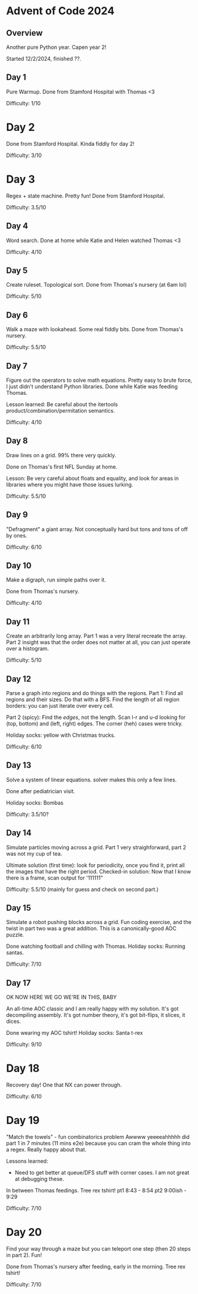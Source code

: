 # Advent of Code 2024
## Overview
Another pure Python year. Capen year 2!

Started 12/2/2024, finished ??.

## Day 1
Pure Warmup. Done from Stamford Hospital with Thomas <3

Difficulty: 1/10

# Day 2
Done from Stamford Hospital. Kinda fiddly for day 2!

Difficulty: 3/10

# Day 3
Regex + state machine. Pretty fun! Done from Stamford Hospital.

Difficulty: 3.5/10

## Day 4
Word search. Done at home while Katie and Helen watched Thomas <3

Difficulty: 4/10

## Day 5
Create ruleset. Topological sort. Done from Thomas's nursery (at 6am lol)

Difficulty: 5/10

## Day 6
Walk a maze with lookahead. Some real fiddly bits. Done from Thomas's nursery.

Difficulty: 5.5/10

## Day 7
Figure out the operators to solve math equations. Pretty easy to brute force, I just didn't understand Python libraries. Done while Katie was feeding Thomas.

Lesson learned: Be careful about the itertools product/combination/permitation semantics.

Difficulty: 4/10

## Day 8
Draw lines on a grid. 99% there very quickly.

Done on Thomas's first NFL Sunday at home. 

Lesson: Be very careful about floats and equality, and look for areas in libraries where you might have those issues lurking. 

Difficulty: 5.5/10

## Day 9
"Defragment" a giant array. Not conceptually hard but tons and tons of off by ones.

Difficulty: 6/10

## Day 10
Make a digraph, run simple paths over it.

Done from Thomas's nursery.

Difficulty: 4/10

## Day 11
Create an arbitrarily long array. Part 1 was a very literal recreate the array. Part 2 insight was that the order does not matter at all, you can just operate over a histogram.

Difficulty: 5/10

## Day 12
Parse a graph into regions and do things with the regions.
Part 1: 
Find all regions and their sizes. Do that with a BFS.
Find the length of all region borders: you can just iterate over every cell.

Part 2 (spicy): 
Find the *edges*, not the length.
Scan l-r and u-d looking for (top, bottom) and (left, right) edges.
The corner (heh) cases were tricky.

Holiday socks: yellow with Christmas trucks.

Difficulty: 6/10

## Day 13
Solve a system of linear equations. solver makes this only a few lines.

Done after pediatrician visit.

Holiday socks: Bombas

Difficulty: 3.5/10?


## Day 14
Simulate particles moving across a grid. Part 1 very straighforward, part 2 was not my cup of tea. 

Ultimate solution (first time): look for periodicity, once you find it, print all the images that have the right period.
Checked-in solution: Now that I know there is a frame, scan output for '111111"

Difficulty: 5.5/10 (mainly for guess and check on second part.)

## Day 15
Simulate a robot pushing blocks across a grid. Fun coding exercise, and the twist in part two was a great addition. This is a canonically-good AOC puzzle.

Done watching football and chilling with Thomas.
Holiday socks: Running santas.

Difficulty: 7/10

## Day 17
OK NOW HERE WE GO WE'RE IN THIS, BABY

An all-time AOC classic and I am really happy with my solution. It's got decompiling assembly. It's got number theory, it's got bit-flips, it slices, it dices.

Done wearing my AOC tshirt! 
Holiday socks: Santa t-rex

Difficulty: 9/10

# Day 18
Recovery day! One that NX can power through.

Difficulty: 6/10

# Day 19
"Match the towels" - fun combinatorics problem 
Awwww yeeeeahhhhh did part 1 in 7 minutes (11 mins e2e) because you can cram the whole thing into a regex. Really happy about that. 

Lessons learned:
- Need to get better at queue/DFS stuff with corner cases. I am not great at debugging these.

In between Thomas feedings. Tree rex tshirt!
pt1 8:43 - 8:54
pt2 9:00ish - 9:29

Difficulty: 7/10

# Day 20
Find your way through a maze but you can teleport one step (then 20 steps in part 2). Fun!

Done from Thomas's nursery after feeding, early in the morning. Tree rex tshirt!

Difficulty: 7/10